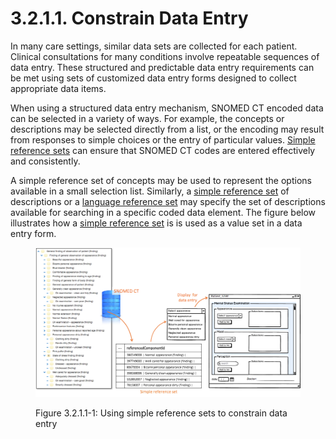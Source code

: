 # 3.2.1.1. Constrain Data Entry

In many care settings, similar data sets are collected for each patient. Clinical consultations for many conditions involve repeatable sequences of data entry. These structured and predictable data entry requirements can be met using sets of customized data entry forms designed to collect appropriate data items.

When using a structured data entry mechanism, SNOMED CT encoded data can be selected in a variety of ways. For example, the concepts or descriptions may be selected directly from a list, or the encoding may result from responses to simple choices or the entry of particular values. [Simple reference sets](https://github.com/IHTSDO/snomedct-refset-guide/blob/main/3%20requirements-and-use-cases/3.2%20use-cases/3.2.1%20search-and-data-entry/5.1-Simple-Reference-Set_35985677.html) can ensure that SNOMED CT codes are entered effectively and consistently.

A simple reference set of concepts may be used to represent the options available in a small selection list. Similarly, a [simple reference set](https://github.com/IHTSDO/snomedct-refset-guide/blob/main/3%20requirements-and-use-cases/3.2%20use-cases/3.2.1%20search-and-data-entry/5.1-Simple-Reference-Set_35985677.html) of descriptions or a [language reference set](https://github.com/IHTSDO/snomedct-refset-guide/blob/main/3%20requirements-and-use-cases/3.2%20use-cases/3.2.1%20search-and-data-entry/5.9.-Language-Reference-Set_35985689.html) may specify the set of descriptions available for searching in a specific coded data element. The figure below illustrates how a [simple reference set](https://github.com/IHTSDO/snomedct-refset-guide/blob/main/3%20requirements-and-use-cases/3.2%20use-cases/3.2.1%20search-and-data-entry/5.1-Simple-Reference-Set_35985677.html) is is used as a value set in a data entry form.

<figure><img src="../../../images/35985565.png" alt=""><figcaption><p>Figure 3.2.1.1-1: Using simple reference sets to constrain data entry</p></figcaption></figure>
